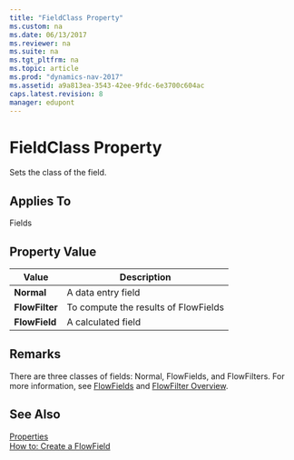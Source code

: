 ```yaml
---
title: "FieldClass Property"
ms.custom: na
ms.date: 06/13/2017
ms.reviewer: na
ms.suite: na
ms.tgt_pltfrm: na
ms.topic: article
ms.prod: "dynamics-nav-2017"
ms.assetid: a9a813ea-3543-42ee-9fdc-6e3700c604ac
caps.latest.revision: 8
manager: edupont
---
```

# FieldClass Property
Sets the class of the field.  
  
## Applies To  
 Fields  
  
## Property Value  
  
|**Value**|**Description**|  
|---------------|---------------------|  
|**Normal**|A data entry field|  
|**FlowFilter**|To compute the results of FlowFields|  
|**FlowField**|A calculated field|  
  
## Remarks  
 There are three classes of fields: Normal, FlowFields, and FlowFilters. For more information, see [FlowFields](FlowFields.md) and [FlowFilter Overview](FlowFilter-Overview.md).  
  
## See Also  
 [Properties](devenv-properties.md)   
 [How to: Create a FlowField](How-to--Create-a-FlowField.md)